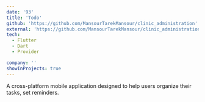 ```yaml
---
date: '93'
title: 'Todo'
github: 'https://github.com/MansourTarekMansour/clinic_administration'
external: 'https://github.com/MansourTarekMansour/clinic_administration'
tech:
  - Flutter
  - Dart
  - Provider

company: ''
showInProjects: true
---
```

A cross-platform mobile application designed to help users organize their tasks, set reminders.
